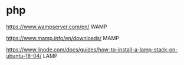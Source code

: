 # php
https://www.wampserver.com/en/ WAMP 



https://www.mamp.info/en/downloads/ MAMP 

https://www.linode.com/docs/guides/how-to-install-a-lamp-stack-on-ubuntu-18-04/ LAMP 
